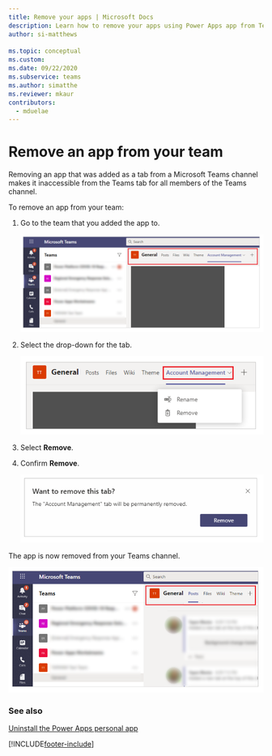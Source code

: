 ```yaml
---
title: Remove your apps | Microsoft Docs
description: Learn how to remove your apps using Power Apps app from Teams.
author: si-matthews

ms.topic: conceptual
ms.custom: 
ms.date: 09/22/2020
ms.subservice: teams
ms.author: simatthe
ms.reviewer: mkaur
contributors:
  - mduelae
---
```


# Remove an app from your team

Removing an app that was added as a tab from a Microsoft Teams channel makes it inaccessible from the Teams tab for all members of the Teams channel.

To remove an app from your team:

1. Go to the team that you added the app to.

    ![Team.](media/remove-apps-1.png "Team")

2. Select the drop-down for the tab.

    ![Select tab.](media/remove-app-2.png "Select tab")

3. Select **Remove**.

4. Confirm **Remove**.

    ![Confirm removal.](media/remove-app-confirm.png "Confirm removal")

The app is now removed from your Teams channel.

![App removed.](media/remove-app-3.png "App removed")

### See also

[Uninstall the Power Apps personal app](uninstall-personal-apps.md)  



[!INCLUDE[footer-include](../includes/footer-banner.md)]